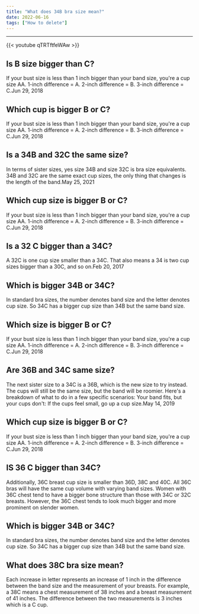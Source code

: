 ```yaml
---
title: "What does 34B bra size mean?"
date: 2022-06-16
tags: ["How to delete"]
---
```


---
{{< youtube qTRTftfeWAw >}}
## Is B size bigger than C?
If your bust size is less than 1 inch bigger than your band size, you're a cup size AA. 1-inch difference = A. 2-inch difference = B. 3-inch difference = C.Jun 29, 2018

## Which cup is bigger B or C?
If your bust size is less than 1 inch bigger than your band size, you're a cup size AA. 1-inch difference = A. 2-inch difference = B. 3-inch difference = C.Jun 29, 2018

## Is a 34B and 32C the same size?
In terms of sister sizes, yes size 34B and size 32C is bra size equivalents. 34B and 32C are the same exact cup sizes, the only thing that changes is the length of the band.May 25, 2021

## Which cup size is bigger B or C?
If your bust size is less than 1 inch bigger than your band size, you're a cup size AA. 1-inch difference = A. 2-inch difference = B. 3-inch difference = C.Jun 29, 2018

## Is a 32 C bigger than a 34C?
A 32C is one cup size smaller than a 34C. That also means a 34 is two cup sizes bigger than a 30C, and so on.Feb 20, 2017

## Which is bigger 34B or 34C?
In standard bra sizes, the number denotes band size and the letter denotes cup size. So 34C has a bigger cup size than 34B but the same band size.

## Which size is bigger B or C?
If your bust size is less than 1 inch bigger than your band size, you're a cup size AA. 1-inch difference = A. 2-inch difference = B. 3-inch difference = C.Jun 29, 2018

## Are 36B and 34C same size?
The next sister size to a 34C is a 36B, which is the new size to try instead. The cups will still be the same size, but the band will be roomier. Here's a breakdown of what to do in a few specific scenarios: Your band fits, but your cups don't: If the cups feel small, go up a cup size.May 14, 2019

## Which cup size is bigger B or C?
If your bust size is less than 1 inch bigger than your band size, you're a cup size AA. 1-inch difference = A. 2-inch difference = B. 3-inch difference = C.Jun 29, 2018

## IS 36 C bigger than 34C?
Additionally, 36C breast cup size is smaller than 36D, 38C and 40C. All 36C bras will have the same cup volume with varying band sizes. Women with 36C chest tend to have a bigger bone structure than those with 34C or 32C breasts. However, the 36C chest tends to look much bigger and more prominent on slender women.

## Which is bigger 34B or 34C?
In standard bra sizes, the number denotes band size and the letter denotes cup size. So 34C has a bigger cup size than 34B but the same band size.

## What does 38C bra size mean?
Each increase in letter represents an increase of 1 inch in the difference between the band size and the measurement of your breasts. For example, a 38C means a chest measurement of 38 inches and a breast measurement of 41 inches. The difference between the two measurements is 3 inches which is a C cup.

